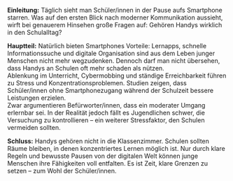 **Einleitung:** Täglich sieht man Schüler/innen in der Pause aufs Smartphone starren. Was auf den ersten Blick nach moderner Kommunikation aussieht, wirft bei genauerem Hinsehen große Fragen auf: Gehören Handys wirklich in den Schulalltag?

**Hauptteil:** Natürlich bieten Smartphones Vorteile: Lernapps, schnelle Informationssuche und digitale Organisation sind aus dem Leben junger Menschen nicht mehr wegzudenken. Dennoch darf man nicht übersehen, dass Handys an Schulen oft mehr schaden als nützen.  
Ablenkung im Unterricht, Cybermobbing und ständige Erreichbarkeit führen zu Stress und Konzentrationsproblemen. Studien zeigen, dass Schüler/innen ohne Smartphonezugang während der Schulzeit bessere Leistungen erzielen.  
Zwar argumentieren Befürworter/innen, dass ein moderater Umgang erlernbar sei. In der Realität jedoch fällt es Jugendlichen schwer, die Versuchung zu kontrollieren – ein weiterer Stressfaktor, den Schulen vermeiden sollten.

**Schluss:** Handys gehören nicht in die Klassenzimmer. Schulen sollten Räume bleiben, in denen konzentriertes Lernen möglich ist. Nur durch klare Regeln und bewusste Pausen von der digitalen Welt können junge Menschen ihre Fähigkeiten voll entfalten. Es ist Zeit, klare Grenzen zu setzen – zum Wohl der Schüler/innen.
